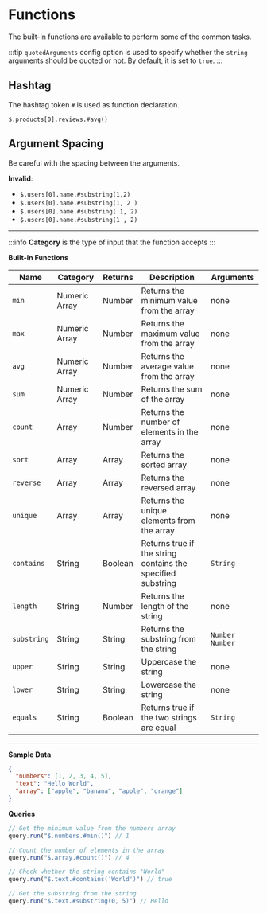 # Functions

The built-in functions are available to perform some of the common tasks.

:::tip
`quotedArguments` config option is used to specify whether the `string` arguments should be quoted or not. By default, it is set to `true`.
:::

## Hashtag
The hashtag token `#` is used as function declaration.

`$.products[0].reviews.#avg()`

## Argument Spacing
Be careful with the spacing between the arguments.

**Invalid**:
 - `$.users[0].name.#substring(1,2)`
 - `$.users[0].name.#substring(1, 2 )`
 - `$.users[0].name.#substring( 1, 2)`
 - `$.users[0].name.#substring(1 , 2)`

---

:::info
**Category** is the type of input that the function accepts
:::

**Built-in Functions**

| Name       | Category          | Returns   | Description        | Arguments |
| ---------- | ----------------- | --------- | ------------------ | --------- |
| `min`        | Numeric Array     | Number   | Returns the minimum value from the array | none |
| `max`        | Numeric Array     | Number   | Returns the maximum value from the array | none |
| `avg`        | Numeric Array     | Number   | Returns the average value from the array | none |
| `sum`        | Numeric Array     | Number   | Returns the sum of the array | none |
| `count`      | Array             | Number   | Returns the number of elements in the array | none |
| `sort`       | Array             | Array             | Returns the sorted array | none |
| `reverse`    | Array             | Array             | Returns the reversed array | none |
| `unique`     | Array             | Array             | Returns the unique elements from the array | none |
| `contains`   | String            | Boolean | Returns true if the string contains the specified substring | `String` |
| `length`     | String            | Number   | Returns the length of the string | none |
| `substring`  | String            | String            | Returns the substring from the string | `Number` `Number` |
| `upper`      | String            | String            | Uppercase the string | none |
| `lower`      | String            | String            | Lowercase the string | none |
| `equals`     | String            | Boolean | Returns true if the two strings are equal | `String` |

---

**Sample Data**

```json
{
  "numbers": [1, 2, 3, 4, 5],
  "text": "Hello World",
  "array": ["apple", "banana", "apple", "orange"]
}
```

**Queries**
```ts
// Get the minimum value from the numbers array
query.run("$.numbers.#min()") // 1

// Count the number of elements in the array
query.run("$.array.#count()") // 4

// Check whether the string contains "World"
query.run("$.text.#contains('World')") // true

// Get the substring from the string
query.run("$.text.#substring(0, 5)") // Hello

```

